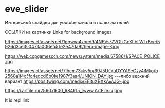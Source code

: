 # eve_slider
Интересный слайдер для youtube канала и пользователей

ССЫЛКИ на картинки
Links for background images


https://images.ctfassets.net/1gqwxa4vbed9/4NFVs57VOUGcXLbLWLrBce/5926d3ce300473a006efc51e2e470a9f/hero-image-3.jpg

https://web.ccpgamescdn.com/newssystem/media/67586/1/SPACE_POLICE.jpg

https://images.ctfassets.net/7lhcm73ukv5p/69J5U0VuDYYASeG2y4iMko/b2568a1f4c5fc4edcd6b0be1987f3aa4/UNION_DAY.jpg
---либо верхний вариант 
https://pbs.twimg.com/media/EEituXBXkAoAJG-.jpg

https://i.artfile.ru/2560x1600_684915_[www.ArtFile.ru].jpg

It is repl link

